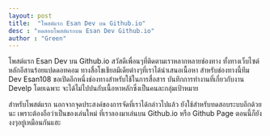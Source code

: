 ```yaml
---
layout: post
title:  "โพสต์แรก Esan Dev บน Github.io"
desc : "ทดสอบโพสต์แรกบน Esan Dev Github.io"
author : "Green"
---
```

โพสต์แรก Esan Dev บน Github.io
สวัสดีเพื่อนๆที่ติดตามเราหลากหลายช่องทาง ทั้งทางเว็บไซต์หลักอีสานร้อยแปดดอทคอม ทางสื่อโชเชียลมีเดียต่างๆที่เราได้นำเสนอเนื้อหา
สำหรับช่องทางนี้ทีม Dev Esan108 ขอเปิดอีกหนึ่งช่องทางสำหรับใช้ในการสื่อสาร บันทึกการทำงานที่เกี่ยวกับงาน Develp โดยเฉพาะ
จะได้ไม่ไปปนกับเนื้อหาหลักซึ่งเป็นคนละกลุ่มเป้าหมาย

สำหรับโพสต์แรก นอกจากจุดประสงค์ของการจัดที่เราได้กล่าวไปแล้ว ยังใช้สำหรับทดสอบระบบอีกด้วยนะ
เพราะต้องถือว่าเป็นของเล่นใหม่ ที่เราลองมาเล่นบน Github.io หรือ Github Page
ตอนนี้ก็ยังงงๆอยู๋เหมือนกันแฮะ